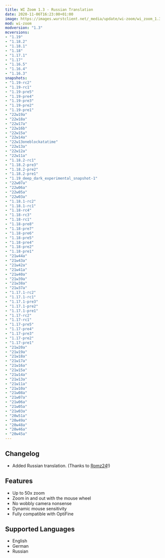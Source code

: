 ```yaml
---
title: WI Zoom 1.3 - Russian Translation
date: 2020-11-06T16:23:00+01:00
image: https://images.wurstclient.net/_media/update/wi-zoom/wi_zoom_1.3_540p.webp
mod: wi-zoom
modversion: "1.3"
mcversions:
- "1.19"
- "1.18.2"
- "1.18.1"
- "1.18"
- "1.17.1"
- "1.17"
- "1.16.5"
- "1.16.4"
- "1.16.3"
snapshots:
- "1.19-rc2"
- "1.19-rc1"
- "1.19-pre5"
- "1.19-pre4"
- "1.19-pre3"
- "1.19-pre2"
- "1.19-pre1"
- "22w19a"
- "22w18a"
- "22w17a"
- "22w16b"
- "22w15a"
- "22w14a"
- "22w13oneblockatatime"
- "22w13a"
- "22w12a"
- "22w11a"
- "1.18.2-rc1"
- "1.18.2-pre3"
- "1.18.2-pre2"
- "1.18.2-pre1"
- "1.19_deep_dark_experimental_snapshot-1"
- "22w07a"
- "22w06a"
- "22w05a"
- "22w03a"
- "1.18.1-rc2"
- "1.18.1-rc1"
- "1.18-rc4"
- "1.18-rc3"
- "1.18-rc1"
- "1.18-pre8"
- "1.18-pre7"
- "1.18-pre6"
- "1.18-pre5"
- "1.18-pre4"
- "1.18-pre2"
- "1.18-pre1"
- "21w44a"
- "21w43a"
- "21w42a"
- "21w41a"
- "21w40a"
- "21w39a"
- "21w38a"
- "21w37a"
- "1.17.1-rc2"
- "1.17.1-rc1"
- "1.17.1-pre3"
- "1.17.1-pre2"
- "1.17.1-pre1"
- "1.17-rc2"
- "1.17-rc1"
- "1.17-pre5"
- "1.17-pre4"
- "1.17-pre3"
- "1.17-pre2"
- "1.17-pre1"
- "21w20a"
- "21w19a"
- "21w18a"
- "21w17a"
- "21w16a"
- "21w15a"
- "21w14a"
- "21w13a"
- "21w11a"
- "21w10a"
- "21w08a"
- "21w07a"
- "21w06a"
- "21w05a"
- "21w03a"
- "20w51a"
- "20w49a"
- "20w48a"
- "20w46a"
- "20w45a"
---
```

## Changelog

- Added Russian translation. (Thanks to <a href="https://github.com/Romz24" target="_blank" rel="noopener noreferrer">Romz24</a>!)

## Features

- Up to 50x zoom
- Zoom in and out with the mouse wheel
- No wobbly camera nonsense
- Dynamic mouse sensitivity
- Fully compatible with OptiFine

## Supported Languages
- English
- German
- Russian

